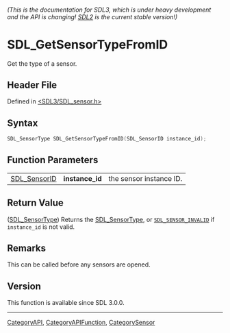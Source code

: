 ###### (This is the documentation for SDL3, which is under heavy development and the API is changing! [SDL2](https://wiki.libsdl.org/SDL2/) is the current stable version!)
# SDL_GetSensorTypeFromID

Get the type of a sensor.

## Header File

Defined in [<SDL3/SDL_sensor.h>](https://github.com/libsdl-org/SDL/blob/main/include/SDL3/SDL_sensor.h)

## Syntax

```c
SDL_SensorType SDL_GetSensorTypeFromID(SDL_SensorID instance_id);
```

## Function Parameters

|                              |                 |                         |
| ---------------------------- | --------------- | ----------------------- |
| [SDL_SensorID](SDL_SensorID) | **instance_id** | the sensor instance ID. |

## Return Value

([SDL_SensorType](SDL_SensorType)) Returns the
[SDL_SensorType](SDL_SensorType), or
[`SDL_SENSOR_INVALID`](SDL_SENSOR_INVALID) if `instance_id` is not valid.

## Remarks

This can be called before any sensors are opened.

## Version

This function is available since SDL 3.0.0.

----
[CategoryAPI](CategoryAPI), [CategoryAPIFunction](CategoryAPIFunction), [CategorySensor](CategorySensor)

